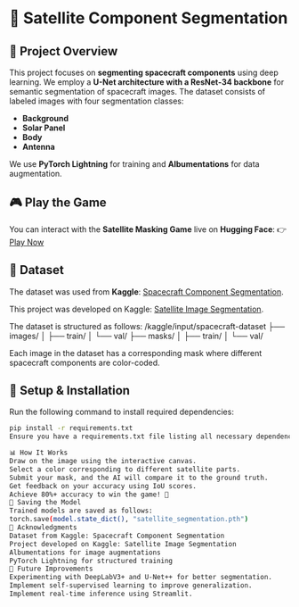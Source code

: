 # 🚀 Satellite Component Segmentation

## 📌 Project Overview
This project focuses on **segmenting spacecraft components** using deep learning. We employ a **U-Net architecture with a ResNet-34 backbone** for semantic segmentation of spacecraft images. The dataset consists of labeled images with four segmentation classes:
- **Background**
- **Solar Panel**
- **Body**
- **Antenna**

We use **PyTorch Lightning** for training and **Albumentations** for data augmentation.

## 🎮 Play the Game
You can interact with the **Satellite Masking Game** live on **Hugging Face**:
👉 [Play Now](https://huggingface.co/spaces/ShubhamJagtap/Satellite_Segmentation_API)

## 📂 Dataset
The dataset was used from **Kaggle**: [Spacecraft Component Segmentation](https://www.kaggle.com/code/dkudryavtsev/spacecraft-component-segmentation).

This project was developed on Kaggle: [Satellite Image Segmentation](https://www.kaggle.com/code/jagtapshubham17/satellite-image-segmentation/).

The dataset is structured as follows:
/kaggle/input/spacecraft-dataset ├── images/ │ ├── train/ │ └── val/ ├── masks/ │ ├── train/ │ └── val/

Each image in the dataset has a corresponding mask where different spacecraft components are color-coded.

## 🔧 Setup & Installation
Run the following command to install required dependencies:
```sh
pip install -r requirements.txt
Ensure you have a requirements.txt file listing all necessary dependencies for running this project.

📊 How It Works
Draw on the image using the interactive canvas.
Select a color corresponding to different satellite parts.
Submit your mask, and the AI will compare it to the ground truth.
Get feedback on your accuracy using IoU scores.
Achieve 80%+ accuracy to win the game! 🚀
💾 Saving the Model
Trained models are saved as follows:
torch.save(model.state_dict(), "satellite_segmentation.pth")
📜 Acknowledgments
Dataset from Kaggle: Spacecraft Component Segmentation
Project developed on Kaggle: Satellite Image Segmentation
Albumentations for image augmentations
PyTorch Lightning for structured training
🌟 Future Improvements
Experimenting with DeepLabV3+ and U-Net++ for better segmentation.
Implement self-supervised learning to improve generalization.
Implement real-time inference using Streamlit.
